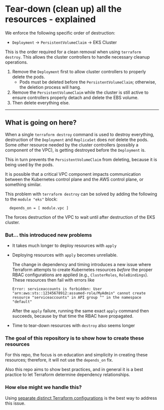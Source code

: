 # Tear-down (clean up) all the resources - explained


We enforce the following specific order of destruction:
* `Deployment` → `PersistentVolumeClaim` → EKS Cluster

This is the order required for a clean removal when using `terraform destroy`. This allows the cluster controllers to handle necessary cleanup operations.
1. Remove the `Deployment` first to allow cluster controllers to properly delete the pods.
   - Pods must be deleted before the `PersistentVolumeClaim`; otherwise, the deletion process will hang.
1. Remove the `PersistentVolumeClaim` while the cluster is still active to ensure controllers properly detach and delete the EBS volume.
1. Then delete everything else.

---
## What is going on here?

When a single `terraform destroy` command is used to destroy everything, destruction of the `Deployment` and `ReplicaSet` does _not_ delete the pods. Some _other_ resource needed by the cluster controllers (possibly a component of the VPC), is getting destroyed before the `Deployment` is.

This in turn prevents the `PersistentVolumeClaim` from deleting, because it is being used by the pods.

It is possible that a critical VPC component impacts communication between the Kubernetes control plane and the AWS control plane, or something similar.

This problem with `terraform destroy` can be solved by adding the following to the `module "eks"` block:

```
  depends_on = [ module.vpc ]
```

The forces destruction of the VPC to wait until after destruction of the EKS cluster.

### But... this introduced new problems

* It takes much longer to deploy resources with `apply`

* Deploying resources with `apply` becomes unreliable. 

  The change in dependency and timing introduces a new issue where Terraform attempts to create Kubernetes resources _before_ the proper RBAC configurations are applied (e.g., `ClusterRoles`, `RoleBindings`). These resources then fail with errors like

    ```
    Error: serviceaccounts is forbidden: User "arn:aws:sts::12345678912:assumed-role/MyAdmin" cannot create resource "serviceaccounts" in API group "" in the namespace "default"
    ```

  After the `apply` failure, running the same exact `apply` command then succeeds, because by that time the RBAC have propagated. 

* Time to tear-down resources with `destroy` also seems longer

### The goal of this repository is to show how to create these resources

For this repo, the focus is on education and simplicity in creating these resources; therefore, it will not use the `depends_on` fix.

Also this repo aims to show best practices, and in general it is a best practice to let Terraform determine dependency relationships.

### How else might we handle this?

Using [separate distinct Terraform configurations](./separate_configs.md) is the best way to address this issue.